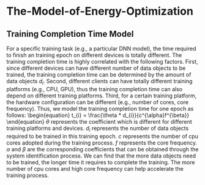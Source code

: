 # The-Model-of-Energy-Optimization

## Training Completion Time Model

For a specific training task (e.g., a particular DNN model), the time required to finish an training epoch on different devices is totally different. The training completion time is highly correlated with the following factors. First, since different devices can have different number of data objects to be trained, the training completion time can be determined by the amount of data objects $d_{i}$. Second, different clients can have totally different training platforms (e.g., CPU, GPU), thus the training completion time can also depend on different training platforms. Third, for a certain training platform, the hardware configuration can be different (e.g., number of cores, core frequency). Thus, we model the training completion time for one epoch as follows:
\begin{equation}
t_{i} = \frac{\theta * d_{i}}{c^{\alpha}f^{\beta}}
\end{equation}
$\theta$ represents the coefficient which is different for different training platforms and devices. $d_{i}$ represents the number of data objects required to be trained in this training epoch. $c$ represents the number of cpu cores adopted during the training process. $f$ represents the core frequency. $\alpha$ and $\beta$ are the corresponding coefficients that can be obtained through the system identification process. We can find that the more data objects need to be trained, the longer time it requires to complete the training. The more number of cpu cores and high core frequency can help accelerate the training process.
